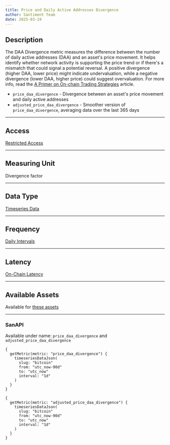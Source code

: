 ```yaml
---
title: Price and Daily Active Addresses Divergence
author: Santiment Team
date: 2025-03-19
---
```


## Description

The DAA Divergence metric measures the difference between the number of daily active 
addresses (DAA) and an asset's price movement. It helps identify whether network activity 
is supporting the price trend or if there's a mismatch that could signal a potential 
reversal. A positive divergence (higher DAA, lower price) might indicate undervaluation, 
while a negative divergence (lower DAA, higher price) could suggest overvaluation. 
For more info, read the [A Primer on On-chain Trading Strategies](/education-and-use-cases/price-to-daily-addresses-divergence---primer-on-on-chain-trading-strategies) article.

- `price_daa_divergence` - Divergence between an asset's price movement and daily active addresses
- `adjusted_price_daa_divergence` - Smoother version of `price_daa_divergence`, 
averaging data over the last 365 days

---

## Access

[Restricted Access](/metrics/details/access#restricted-access)

---

## Measuring Unit

Divergence factor

---

## Data Type

[Timeseries Data](/metrics/details/data-type#timeseries-data)

---

## Frequency

[Daily Intervals](/metrics/details/frequency#daily-frequency)

---

## Latency

[On-Chain Latency](/metrics/details/latency#on-chain-latency)

---

## Available Assets

Available for [these
assets](<https://api.santiment.net/graphiql?variables=&query=%7B%0A%20%20getMetric(metric%3A%20%22price_daa_divergence%22)%20%7B%0A%20%20%20%20metadata%20%7B%0A%20%20%20%20%20%20availableSlugs%0A%20%20%20%20%7D%0A%20%20%7D%0A%7D%0A>)

---

### SanAPI

Available under name: `price_daa_divergence` and `adjusted_price_daa_divergence`

```graphql-explorer
{
  getMetric(metric: "price_daa_divergence") {
    timeseriesDataJson(
      slug: "bitcoin"
      from: "utc_now-90d"
      to: "utc_now"
      interval: "1d"
    )
  }
}
```

```graphql-explorer
{
  getMetric(metric: "adjusted_price_daa_divergence") {
    timeseriesDataJson(
      slug: "bitcoin"
      from: "utc_now-90d"
      to: "utc_now"
      interval: "1d"
    )
  }
}
```
